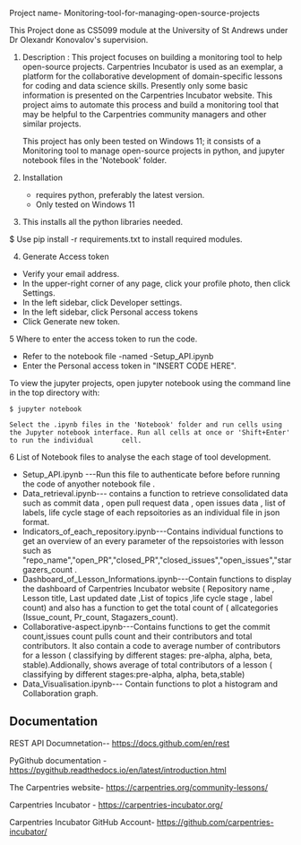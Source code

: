 
 Project name-  Monitoring-tool-for-managing-open-source-projects
 
 This Project done as CS5099 module at the University of St Andrews under Dr Olexandr Konovalov's  supervision.
  
  
  


1. Description : This project focuses on building a monitoring tool to help open-source projects. Carpentries Incubator is used as an exemplar, a platform for the 
   collaborative development of domain-specific lessons for coding and data science skills. Presently only some basic information is presented on the Carpentries 
   Incubator website. This project aims to automate this process and build a monitoring tool that may be helpful to the Carpentries community managers and other 
   similar projects.
    
   This project has only been tested on Windows 11; it consists of a Monitoring tool to manage open-source projects in python, and jupyter notebook files in 
   the 'Notebook' folder.
   
2. Installation
   - requires python, preferably the latest version.
   - Only tested on Windows 11

 3. This installs all the python libraries needed.
    
   $ Use pip install -r requirements.txt to install required modules.

 4. Generate Access token
   - Verify your email address.
   - In the upper-right corner of any page, click your profile photo, then click Settings.
   - In the left sidebar, click Developer settings.
   - In the left sidebar, click Personal access tokens
   - Click Generate new token.

  5 Where to enter the access token to run the code.
   - Refer to the notebook file -named -Setup_API.ipynb
   - Enter the Personal access token in  "INSERT CODE HERE".
 
   To view the jupyter projects, open jupyter notebook using the command line in the top directory with:
   
    $ jupyter notebook

    Select the .ipynb files in the 'Notebook' folder and run cells using the Jupyter notebook interface. Run all cells at once or 'Shift+Enter' to run the individual       cell.

  6 List of Notebook files to analyse the each stage of tool development.
   - Setup_API.ipynb ---Run this file to authenticate before before running the code of anyother notebook file .
   - Data_retrieval.ipynb--- contains a function to retrieve consolidated data such as commit data , open pull request data , open issues data , list of labels, life        cycle stage of each repsoitories as an individual file in json format.
   - Indicators_of_each_repository.ipynb---Contains individual functions to get an overview of an every parameter of the repsoistories with lesson such as                  "repo_name","open_PR","closed_PR","closed_issues","open_issues","stargazers_count .
   - Dashboard_of_Lesson_Informations.ipynb---Contain functions  to display the dashboard of Carpentries Incubator website ( Repository name , Lesson title, Last            updated date ,List of topics ,life cycle stage , label count) and also has a function to get the total count of ( allcategories (Issue_count, Pr_count,                Stagazers_count).
   - Collaborative-aspect.ipynb---Contains functions to get the commit count,issues count pulls count and their contributors and total contributors. It also contain a      code to average number of contributors for a lesson ( classifying by different stages: pre-alpha, alpha, beta, stable).Addionally, shows average of total              contributors of a lesson ( classifying by different stages:pre-alpha, alpha, beta,stable)
   - Data_Visualisation.ipynb--- Contain functions to plot a histogram and Collaboration graph.
  


## Documentation

 REST API Documnetation-- https://docs.github.com/en/rest

 PyGithub documentation - https://pygithub.readthedocs.io/en/latest/introduction.html
 
 The Carpentries website- https://carpentries.org/community-lessons/

 Carpentries Incubator - https://carpentries-incubator.org/

 Carpentries Incubator GitHub Account- https://github.com/carpentries-incubator/


